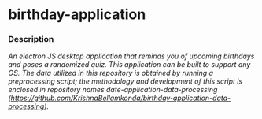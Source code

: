 # birthday-application

### Description 
*An electron JS desktop application that reminds you of upcoming birthdays and poses a randomized quiz. This application can be built to support any OS. The data utilized in this repository is obtained by running a preprocessing script; the methodology and development of this script is enclosed in repository names date-application-data-processing (https://github.com/KrishnaBellamkonda/birthday-application-data-processing).*
